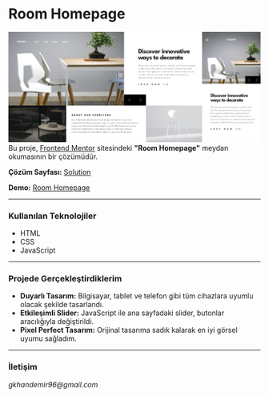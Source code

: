 # Room Homepage  
![Room Homepage](./room-homepage.gif)  
Bu proje, [Frontend Mentor](https://www.frontendmentor.io/challenges/room-homepage-BtdBY_ENq) sitesindeki **"Room Homepage"** meydan okumasının bir çözümüdür.  

**Çözüm Sayfası:** [Solution](https://www.frontendmentor.io/solutions/room-hoompage-html-css-javascript-as7AqQRnWD)

**Demo:** [Room Homepage](https://frontendmentor-challenge-room-homepage.vercel.app/)  

---

### Kullanılan Teknolojiler 
* HTML  
* CSS  
* JavaScript  

---

### Projede Gerçekleştirdiklerim  
* **Duyarlı Tasarım:** Bilgisayar, tablet ve telefon gibi tüm cihazlara uyumlu olacak şekilde tasarlandı.  
* **Etkileşimli Slider:** JavaScript ile ana sayfadaki slider, butonlar aracılığıyla değiştirildi.  
* **Pixel Perfect Tasarım:** Orijinal tasarıma sadık kalarak en iyi görsel uyumu sağladım.  

---  

### İletişim
_gkhandemir96@gmail.com_
